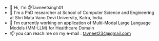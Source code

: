 - 👋 Hi, I’m @Tavneetsingh01
- 👀 I'm a PhD researcher at School of Computer Science and Engineering at Shri Mata Vano Devi University, Katra, India.
- 🌱 I’m currently working on application of Multi-Modal Large Language Models (MM-LLM) for Healthcare Domain
- 📫 you can reach me on my e-mail : tavneet234@gmail.com

<!---
Tavneetsingh01/Tavneetsingh01 is a ✨ special ✨ repository because its `README.md` (this file) appears on your GitHub profile.
You can click the Preview link to take a look at your changes.
--->
